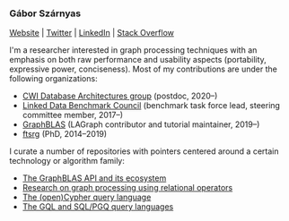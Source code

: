 ### Gábor Szárnyas

[Website](https://szarnyasg.github.io/) | [Twitter](https://twitter.com/szarnyasg) | [LinkedIn](https://www.linkedin.com/in/szarnyasg/) | [Stack Overflow](https://stackoverflow.com/users/3580502/gabor-szarnyas)

I'm a researcher interested in graph processing techniques with an emphasis on both raw performance and usability aspects (portability, expressive power, conciseness).
Most of my contributions are under the following organizations:

* [CWI Database Architectures group](https://github.com/cwida) (postdoc, 2020–)
* [Linked Data Benchmark Council](https://github.com/ldbc/) (benchmark task force lead, steering committee member, 2017–)
* [GraphBLAS](https://github.com/GraphBLAS/) (LAGraph contributor and tutorial maintainer, 2019–)
* [ftsrg](https://github.com/ftsrg) (PhD, 2014–2019)

I curate a number of repositories with pointers centered around a certain technology or algorithm family:

* [The GraphBLAS API and its ecosystem](https://github.com/GraphBLAS/GraphBLAS-Pointers)
* [Research on graph processing using relational operators](https://github.com/szarnyasg/relational-graph-processing)
* [The (open)Cypher query language](https://github.com/szarnyasg/awesome-cypher)
* [The GQL and SQL/PGQ query languages](https://github.com/szarnyasg/gql-sql-pgq-pointers)

